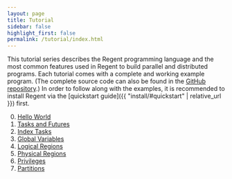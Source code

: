 ```yaml
---
layout: page
title: Tutorial
sidebar: false
highlight_first: false
permalink: /tutorial/index.html
---
```


This tutorial series describes the Regent programming language and the
most common features used in Regent to build parallel and distributed
programs. Each tutorial comes with a complete and working example
program. (The complete source code can also be found in the [GitHub
repository](https://github.com/StanfordLegion/legion/tree/master/tutorial).)
In order to follow along with the examples, it is recommended to
install Regent via the [quickstart guide]({{ "install/#quickstart" |
relative_url }}) first.

 0. [Hello World](00_hello_world)
 1. [Tasks and Futures](01_tasks_and_futures)
 2. [Index Tasks](02_index_tasks)
 3. [Global Variables](03_global_vars)
 4. [Logical Regions](04_logical_regions)
 5. [Physical Regions](05_physical_regions)
 6. [Privileges](06_privileges)
 7. [Partitions](07_partitions)
